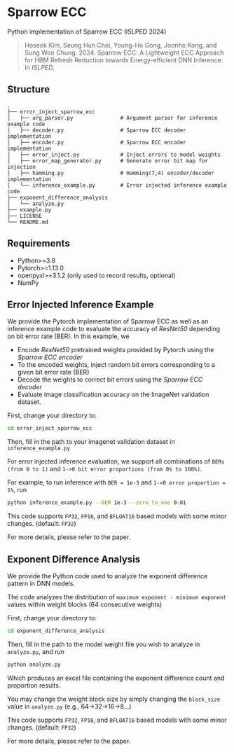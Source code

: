 Sparrow ECC
===========

Python implementation of Sparrow ECC (ISLPED 2024)

> Hoseok Kim, Seung Hun Choi, Young-Ho Gong, Joonho Kong, and Sung Woo Chung. 2024. Sparrow ECC: A Lightweight ECC Approach for HBM Refresh Reduction towards Energy-efficient DNN Inference. In *ISLPED*.

## Structure

    .
    ├── error_inject_sparrow_ecc
    │   ├── arg_parser.py               # Argument parser for inference example code
    │   ├── decoder.py                  # Sparrow ECC decoder implementation
    │   ├── encoder.py                  # Sparrow ECC encoder implementation
    │   ├── error_inject.py             # Inject errors to model weights
    │   ├── error_map_generator.py      # Generate error bit map for injection
    │   ├── hamming.py                  # Hamming(7,4) encoder/decoder implementation
    │   └── inference_example.py        # Error injected inference example code
    ├── exponent_difference_analysis
    │   └── analyze.py
    ├── example.py
    ├── LICENSE
    └── README.md

## Requirements
* Python>=3.8
* Pytorch>=1.13.0
* openpyxl>=3.1.2 (only used to record results, optional)
* NumPy

## Error Injected Inference Example
We provide the Pytorch implementation of Sparrow ECC as well as an inference example code to evaluate the accuracy of _ResNet50_ depending on bit error rate (BER). In this example, we 
* Encode _ResNet50_ pretrained weights provided by Pytorch using the _Sparrow ECC encoder_
* To the encoded weights, inject random bit errors corresponding to a given bit error rate (BER)
* Decode the weights to correct bit errors using the _Sparrow ECC decoder_
* Evaluate image classification accuracy on the ImageNet validation dataset.

First, change your directory to:

```bash
cd error_inject_sparrow_ecc
```

Then, fill in the path to your imagenet validation dataset in `inference_example.py`

For error injected inference evaluation, we support all combinations of `BERs (from 0 to 1)` and `1->0 bit error proportions (from 0% to 100%)`.

For example, to run inference with `BER = 1e-3` and `1->0 error proportion = 1%`, run

```bash
python inference_example.py --BER 1e-3 --zero_to_one 0.01
```

This code supports `FP32`, `FP16`, and `BFLOAT16` based models with some minor changes. (default: `FP32`)

For more details, please refer to the paper.

## Exponent Difference Analysis
We provide the Python code used to analyze the exponent difference pattern in DNN models. 

The code analyzes the distribution of `maximum exponent - minimum exponent` values within weight blocks (64 consecutive weights)

First, change your directory to:

```bash
cd exponent_difference_analysis
```

Then, fill in the path to the model weight file you wish to analyze in ```analyze.py```, and run

```bash
python analyze.py
```

Which produces an excel file containing the exponent difference count and proportion results. 

You may change the weight block size by simply changing the `block_size` value in `analyze.py` (e.g., 64->32->16->8...)

This code supports `FP32`, `FP16`, and `BFLOAT16` based models with some minor changes. (default: `FP32`)

For more details, please refer to the paper.